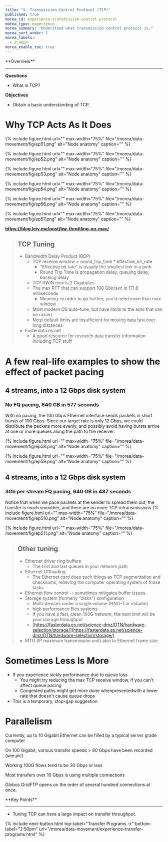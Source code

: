 ```yaml
---
title: "5. Transmission Control Protocol (TCP)"
published: true
morea_id: experience-transmission-control-protocol
morea_type: experience
morea_summary: "Understand what transmission control protocol is."
morea_sort_order: 5
morea_labels:
  - 2:40pm
morea_enable_toc: true
---
```

<div class="alert alert-success mt-3" role="alert" markdown="1">
<i class="fa-solid fa-globe fa-xl"></i> **Overview**
<hr/>
 
 **Questions** 
  * What is TCP? 
  
 **Objectives**
  * Obtain a basic understanding of TCP. 

</div>

# Why TCP Acts As It Does

{% include figure.html url="" max-width="75%" file="/morea/data-movement/fig/ep51.png" alt="Node anatomy" caption="" %}

{% include figure.html url="" max-width="75%" file="/morea/data-movement/fig/ep52.png" alt="Node anatomy" caption="" %}

{% include figure.html url="" max-width="75%" file="/morea/data-movement/fig/ep53.png" alt="Node anatomy" caption="" %}

{% include figure.html url="" max-width="75%" file="/morea/data-movement/fig/ep54.png" alt="Node anatomy" caption="" %}


{% include figure.html url="" max-width="75%" file="/morea/data-movement/fig/ep56.png" alt="Node anatomy" caption="" %}

{% include figure.html url="" max-width="75%" file="/morea/data-movement/fig/ep57.png" alt="Node anatomy" caption="" %}

__https://blog.leiy.me/post/bw-throttling-on-mac/__

> ## TCP Tuning
> * Bandwidth Delay Product (BDP)
>   * TCP receive window = round_trip_time * effective_bit_rate
>     * "Effective bit rate" is usually the smallest link in a path
>     * Round Trip Time is propagation delay, queuing delay, backlog delay
>   * TCP RWIN max is 2 Gigabytes
>   * The max RTT that can support 100 Gbit/sec is 171.8 milliseconds
>     * Meaning: in order to go further, you'd need more than max window
>   * Most modern OS auto-tune, but have limits to the auto that can be raised.
>   * Most default limits are insufficient for moving data fast over long distances
> * Fasterdata.es.net
>   * A good resource for research data transfer information including TCP stuff




# A few real-life examples to show the effect of packet pacing

## 4 streams, into a 12 Gbps disk system
### No FQ pacing, 640 GB in 577 seconds
With no pacing, the 100 Gbps Ethernet interface sends packets in short bursts of 100 Gbps. 
Since our target rate is only 12 Gbps, we could distribute the packets more evenly, 
and possibly avoid having bursts arrive at one or more queues along the path to the receiver.

{% include figure.html url="" max-width="75%" file="/morea/data-movement/fig/ep58.png" alt="Node anatomy" caption="" %}

{% include figure.html url="" max-width="75%" file="/morea/data-movement/fig/ep59.png" alt="Node anatomy" caption="" %}


## 4 streams, into a 12 Gbps disk system
### 3Gb per stream FQ pacing, 640 GB in 487 seconds
Notice that when we pace packets at the sender to spread them out, the transfer is much smoother, and there are no more 
TCP retransmissions
{% include figure.html url="" max-width="75%" file="/morea/data-movement/fig/ep510.png" alt="Node anatomy" caption="" %}

{% include figure.html url="" max-width="75%" file="/morea/data-movement/fig/ep511.png" alt="Node anatomy" caption="" %}


> ## Other tuning
> * Ethernet driver ring buffers
>   * The first and last queues in your network path
> * Ethernet Offloading
>   * The Ethernet card does such things as TCP segmentation and checksums, relieving the computer operating system of those tasks
> * Ethernet flow control -- sometimes mitigates buffer issues
> * Storage system (formerly "disks") configuration
>   * Multi-devices under a single volume (RAID-1 or mdadm)
>   * high performance files systems
>   * If you have a fast, clean 100G network, the next limit will be your storage throughput
>   * [https://fasterdata.es.net/science-dmz/DTN/hardware-selection/storage/](https://fasterdata.es.net/science-dmz/DTN/hardware-selection/storage/)
> * MTU (IP maximum transmission unit) akin to Ethernet frame size

# Sometimes Less Is More

* If you experience sickly performance due to queue loss
  * You might try reducing the max TCP receive window, if you can't affect queue pacing
  * Congested paths might get more done whenpresentedwith a lower rate that doesn't cause queue drops
* This is a temporary, stop-gap suggestion

# Parallelism

Currently, up to 10 Gigabit Ethernet can be filled by a typical server grade computer

On 100 Gigabit, various transfer speeds > 80 Gbps have been recorded (see pic)

Working 100G flows tend to be 30 Gbps or less

Most transfers over 10 Gbps is using multiple connections

Globus GridFTP opens on the order of several hundred connections at once.


<div class="alert alert-success mt-3" role="alert" markdown="1">
<i class="fa-solid fa-globe fa-xl"></i> **Key Points**
<hr/>

  * Tuning TCP can have a large impact on transfer throughput. 
</div>

{% include next-button.html
  top-label="Transfer Programs ->"
  bottom-label="2:50pm"
  url="/morea/data-movement/experience-transfer-programs.html" %}